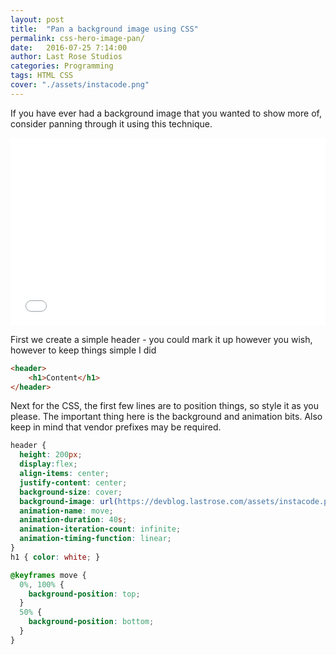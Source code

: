 ```yaml
---
layout: post
title:  "Pan a background image using CSS"
permalink: css-hero-image-pan/
date:   2016-07-25 7:14:00
author: Last Rose Studios
categories: Programming
tags: HTML CSS
cover: "./assets/instacode.png"
---
```


If you have ever had a background image that you wanted to show more of, consider panning through it using this technique. 

<iframe width="100%" height="300" src="//jsfiddle.net/lastrose/fxac6y0y/5/embedded/result/" allowfullscreen="allowfullscreen" frameborder="0"></iframe>

First we create a simple header - you could mark it up however you wish, however to keep things simple I did

```html
<header>
	<h1>Content</h1>
</header>
```

Next for the CSS, the first few lines are to position things, so style it as you please. The important thing here is the background and animation bits. Also keep in mind that vendor prefixes may be required.

```CSS
header {
  height: 200px;
  display:flex;
  align-items: center;
  justify-content: center;
  background-size: cover;
  background-image: url(https://devblog.lastrose.com/assets/instacode.png); 
  animation-name: move;
  animation-duration: 40s;
  animation-iteration-count: infinite;
  animation-timing-function: linear;
}
h1 { color: white; }

@keyframes move {
  0%, 100% {
    background-position: top;
  }
  50% {
    background-position: bottom;
  }
}
```
